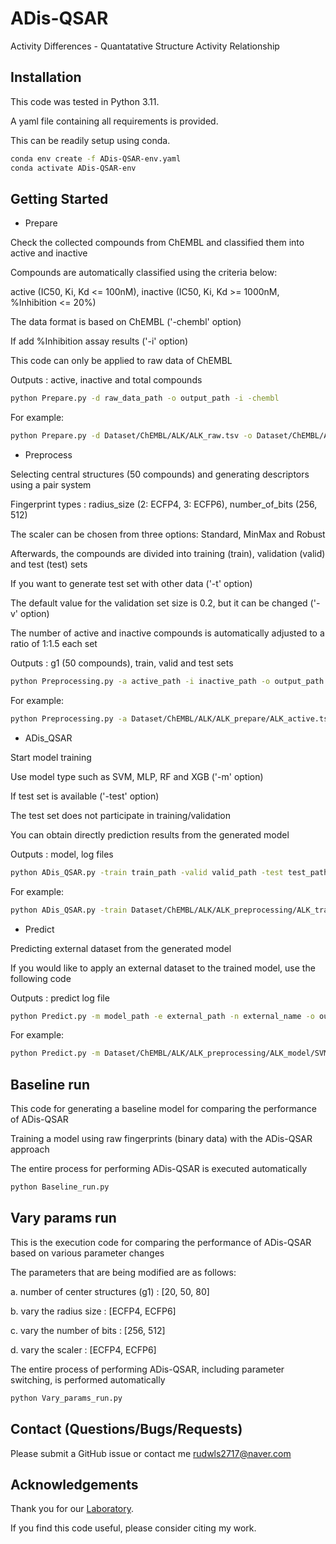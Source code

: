 # ADis-QSAR
Activity Differences - Quantatative Structure Activity Relationship

## Installation
This code was tested in Python 3.11.

A yaml file containing all requirements is provided. 

This can be readily setup using conda.

```sh
conda env create -f ADis-QSAR-env.yaml
conda activate ADis-QSAR-env
```

## Getting Started
* Prepare 

Check the collected compounds from ChEMBL and classified them into active and inactive

Compounds are automatically classified using the criteria below:

active (IC50, Ki, Kd <= 100nM), inactive (IC50, Ki, Kd >= 1000nM, %Inhibition <= 20%)

The data format is based on ChEMBL ('-chembl' option)

If add %Inhibition assay results ('-i' option)

This code can only be applied to raw data of ChEMBL

Outputs : active, inactive and total compounds

```sh
python Prepare.py -d raw_data_path -o output_path -i -chembl
```

For example:

```sh
python Prepare.py -d Dataset/ChEMBL/ALK/ALK_raw.tsv -o Dataset/ChEMBL/ALK -i -chembl
```

* Preprocess

Selecting central structures (50 compounds) and generating descriptors using a pair system

Fingerprint types : radius_size (2: ECFP4, 3: ECFP6), number_of_bits (256, 512)

The scaler can be chosen from three options: Standard, MinMax and Robust

Afterwards, the compounds are divided into training (train), validation (valid) and test (test) sets

If you want to generate test set with other data ('-t' option)

The default value for the validation set size is 0.2, but it can be changed ('-v' option)

The number of active and inactive compounds is automatically adjusted to a ratio of 1:1.5 each set

Outputs : g1 (50 compounds), train, valid and test sets

```sh
python Preprocessing.py -a active_path -i inactive_path -o output_path -v valid_size -r radius_size -b number_of_bits -s scaler_type -core num_cores -t
```

For example:

```sh
python Preprocessing.py -a Dataset/ChEMBL/ALK/ALK_prepare/ALK_active.tsv -i Dataset/ChEMBL/ALK/ALK_prepare/ALK_inactive.tsv -o Dataset/ChEMBL/ALK -v 0.2 -r 2 -b 256 -s Standard -core 12
```

* ADis_QSAR

Start model training 

Use model type such as SVM, MLP, RF and XGB ('-m' option) 

If test set is available ('-test' option)

The test set does not participate in training/validation

You can obtain directly prediction results from the generated model

Outputs : model, log files

```sh
python ADis_QSAR.py -train train_path -valid valid_path -test test_path -m model_type -o output_path -core num_cores
```

For example:

```sh
python ADis_QSAR.py -train Dataset/ChEMBL/ALK/ALK_preprocessing/ALK_train_vector.tsv -valid Dataset/ChEMBL/ALK/ALK_preprocessing/ALK_valid_vector.tsv -test Dataset/ChEMBL/ALK/ALK_preprocessing/ALK_test_vector.tsv -m SVM -o Dataset/ChEMBL/ALK/ALK_preprocessing -core 12
```

* Predict

Predicting external dataset from the generated model

If you would like to apply an external dataset to the trained model, use the following code

Outputs : predict log file

```sh
python Predict.py -m model_path -e external_path -n external_name -o output_path -ev 
```

For example:

```sh
python Predict.py -m Dataset/ChEMBL/ALK/ALK_preprocessing/ALK_model/SVM/ALK_SVM_model.pkl -e Dataset/ChEMBL/ALK/ALK_preprocessing/ALK_test_vector.tsv -n ext -o Dataset/ChEMBL/ALK -core 12 -ev
```

## Baseline run

This code for generating a baseline model for comparing the performance of ADis-QSAR

Training a model using raw fingerprints (binary data) with the ADis-QSAR approach

The entire process for performing ADis-QSAR is executed automatically

```sh
python Baseline_run.py
```

## Vary params run

This is the execution code for comparing the performance of ADis-QSAR based on various parameter changes

The parameters that are being modified are as follows:

a. number of center structures (g1) : [20, 50, 80]

b. vary the radius size : [ECFP4, ECFP6]

c. vary the number of bits : [256, 512]

d. vary the scaler : [ECFP4, ECFP6]

The entire process of performing ADis-QSAR, including parameter switching, is performed automatically

```sh
python Vary_params_run.py
```

## Contact (Questions/Bugs/Requests)
Please submit a GitHub issue or contact me [rudwls2717@naver.com](rudwls2717@naver.com)

## Acknowledgements
Thank you for our [Laboratory](https://homepage.cnu.ac.kr/cim/index.do).

If you find this code useful, please consider citing my work.
